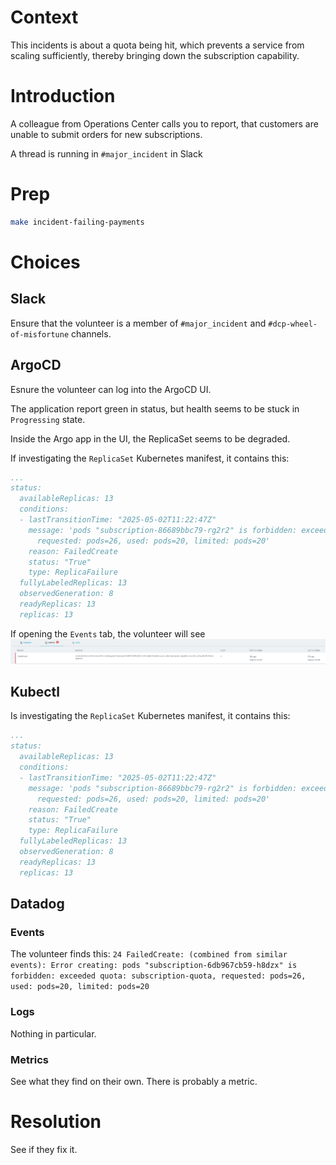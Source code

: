 # Context

This incidents is about a quota being hit, which prevents a service from scaling sufficiently, thereby bringing down the subscription capability.

# Introduction

A colleague from Operations Center calls you to report, that customers are unable to submit orders for new subscriptions.

A thread is running in `#major_incident` in Slack

# Prep

```bash
make incident-failing-payments
```

# Choices

## Slack

Ensure that the volunteer is a member of `#major_incident` and `#dcp-wheel-of-misfortune` channels.

## ArgoCD

Esnure the volunteer can log into the ArgoCD UI.

The application report green in status, but health seems to be stuck in `Progressing` state.

Inside the Argo app in the UI, the ReplicaSet seems to be degraded.

If investigating the `ReplicaSet` Kubernetes manifest, it contains this:

```yaml
...
status:
  availableReplicas: 13
  conditions:
  - lastTransitionTime: "2025-05-02T11:22:47Z"
    message: 'pods "subscription-86689bbc79-rg2r2" is forbidden: exceeded quota: subscription-quota,
      requested: pods=26, used: pods=20, limited: pods=20'
    reason: FailedCreate
    status: "True"
    type: ReplicaFailure
  fullyLabeledReplicas: 13
  observedGeneration: 8
  readyReplicas: 13
  replicas: 13
```

If opening the `Events` tab, the volunteer will see ![alt text](/notes/failing-payments/argo-rs-events.png "Title")

## Kubectl

Is investigating the `ReplicaSet` Kubernetes manifest, it contains this:

```yaml
...
status:
  availableReplicas: 13
  conditions:
  - lastTransitionTime: "2025-05-02T11:22:47Z"
    message: 'pods "subscription-86689bbc79-rg2r2" is forbidden: exceeded quota: subscription-quota,
      requested: pods=26, used: pods=20, limited: pods=20'
    reason: FailedCreate
    status: "True"
    type: ReplicaFailure
  fullyLabeledReplicas: 13
  observedGeneration: 8
  readyReplicas: 13
  replicas: 13
```

## Datadog

### Events

The volunteer finds this: `24 FailedCreate: (combined from similar events): Error creating: pods "subscription-6db967cb59-h8dzx" is forbidden: exceeded quota: subscription-quota, requested: pods=26, used: pods=20, limited: pods=20`

### Logs

Nothing in particular.

### Metrics

See what they find on their own. There is probably a metric.

# Resolution

See if they fix it.